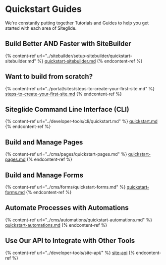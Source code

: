 # Quickstart Guides

We're constantly putting together Tutorials and Guides to help you get started with each area of Siteglide.

## Build Better AND Faster with SiteBuilder

{% content-ref url="../sitebuilder/setup-sitebuilder/quickstart-sitebuilder.md" %}
[quickstart-sitebuilder.md](../sitebuilder/setup-sitebuilder/quickstart-sitebuilder.md)
{% endcontent-ref %}

## Want to build from scratch?

{% content-ref url="../portal/sites/steps-to-create-your-first-site.md" %}
[steps-to-create-your-first-site.md](../portal/sites/steps-to-create-your-first-site.md)
{% endcontent-ref %}

## Siteglide Command Line Interface (CLI)

{% content-ref url="../developer-tools/cli/quickstart.md" %}
[quickstart.md](../developer-tools/cli/quickstart.md)
{% endcontent-ref %}

## Build and Manage Pages

{% content-ref url="../cms/pages/quickstart-pages.md" %}
[quickstart-pages.md](../cms/pages/quickstart-pages.md)
{% endcontent-ref %}

## Build and Manage Forms

{% content-ref url="../cms/forms/quickstart-forms.md" %}
[quickstart-forms.md](../cms/forms/quickstart-forms.md)
{% endcontent-ref %}

## Automate Processes with Automations

{% content-ref url="../cms/automations/quickstart-automations.md" %}
[quickstart-automations.md](../cms/automations/quickstart-automations.md)
{% endcontent-ref %}

## Use Our API to Integrate with Other Tools

{% content-ref url="../developer-tools/site-api/" %}
[site-api](../developer-tools/site-api/)
{% endcontent-ref %}
